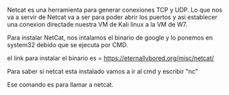Netcat es una herramienta para generar conexiones TCP y UDP.
Lo que nos va a servir de Netcat va a ser para poder abrir los puertos y asi establecer una conexion directade nuestra VM de Kali linux a la VM de W7.

Para instalar NetCat, nos intalamos el binario de google y lo ponemos en system32 debido que se ejecuta por CMD.

el link para instalar el binario es = https://eternallybored.org/misc/netcat/

Para saber si netcat esta instalado vamos a ir al cmd y escribir "nc"

Ese comando es para llamar a netcat.
